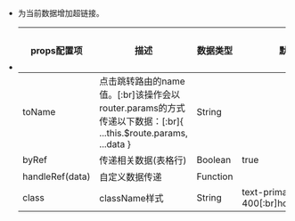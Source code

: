 - 为当前数据增加超链接。
- | props配置项 | 描述 | 数据类型 | 默认值 | 可选值 | 版本 |
  |--|--|--|--|--|--|
  |toName|点击跳转路由的name值。[:br]该操作会以router.params的方式传递以下数据：[:br]{ ...this.$route.params, ...data }|String||||
  |byRef|传递相关数据(表格行)|Boolean|true|||
  |handleRef(data)|自定义数据传递|Function||||
  |class|className样式|String|text-primary-400[:br]hover:underline|||